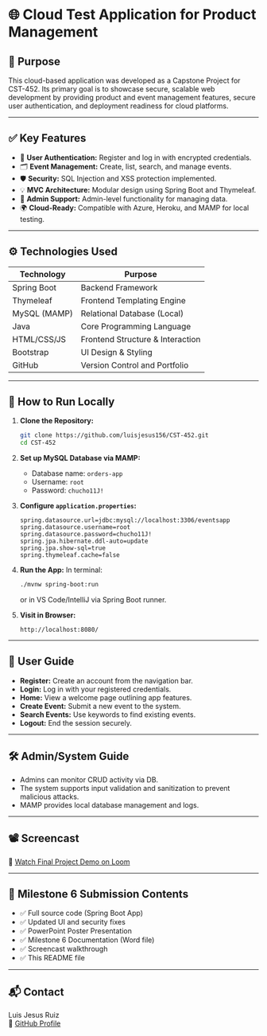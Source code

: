 
# 🌐 Cloud Test Application for Product Management

## 📌 Purpose
This cloud-based application was developed as a Capstone Project for CST-452. Its primary goal is to showcase secure, scalable web development by providing product and event management features, secure user authentication, and deployment readiness for cloud platforms.

---

## ✅ Key Features

- 🔐 **User Authentication:** Register and log in with encrypted credentials.
- 🗂️ **Event Management:** Create, list, search, and manage events.
- 🛡️ **Security:** SQL Injection and XSS protection implemented.
- 💡 **MVC Architecture:** Modular design using Spring Boot and Thymeleaf.
- 📄 **Admin Support:** Admin-level functionality for managing data.
- 🌍 **Cloud-Ready:** Compatible with Azure, Heroku, and MAMP for local testing.

---

## ⚙️ Technologies Used

| Technology       | Purpose                            |
|------------------|-------------------------------------|
| Spring Boot      | Backend Framework                  |
| Thymeleaf        | Frontend Templating Engine         |
| MySQL (MAMP)     | Relational Database (Local)        |
| Java             | Core Programming Language          |
| HTML/CSS/JS      | Frontend Structure & Interaction   |
| Bootstrap        | UI Design & Styling                |
| GitHub           | Version Control and Portfolio      |

---

## 🚀 How to Run Locally

1. **Clone the Repository:**
   ```bash
   git clone https://github.com/luisjesus156/CST-452.git
   cd CST-452
   ```

2. **Set up MySQL Database via MAMP:**
   - Database name: `orders-app`
   - Username: `root`
   - Password: `chucho11J!`

3. **Configure `application.properties`:**
   ```properties
   spring.datasource.url=jdbc:mysql://localhost:3306/eventsapp
   spring.datasource.username=root
   spring.datasource.password=chucho11J!
   spring.jpa.hibernate.ddl-auto=update
   spring.jpa.show-sql=true
   spring.thymeleaf.cache=false
   ```

4. **Run the App:**
   In terminal:
   ```bash
   ./mvnw spring-boot:run
   ```
   or in VS Code/IntelliJ via Spring Boot runner.

5. **Visit in Browser:**
   ```
   http://localhost:8080/
   ```

---

## 👤 User Guide

- **Register:** Create an account from the navigation bar.
- **Login:** Log in with your registered credentials.
- **Home:** View a welcome page outlining app features.
- **Create Event:** Submit a new event to the system.
- **Search Events:** Use keywords to find existing events.
- **Logout:** End the session securely.

---

## 🛠️ Admin/System Guide

- Admins can monitor CRUD activity via DB.
- The system supports input validation and sanitization to prevent malicious attacks.
- MAMP provides local database management and logs.

---


## 📽️ Screencast

🎥 [Watch Final Project Demo on Loom](https://www.loom.com/share/bb239497947f49b490c6aca08bbf3a8b)

---

## 📁 Milestone 6 Submission Contents

- ✅ Full source code (Spring Boot App)
- ✅ Updated UI and security fixes
- ✅ PowerPoint Poster Presentation
- ✅ Milestone 6 Documentation (Word file)
- ✅ Screencast walkthrough
- ✅ This README file

---

## 📬 Contact

Luis Jesus Ruiz  
📧 [GitHub Profile](https://github.com/luisjesus156)
